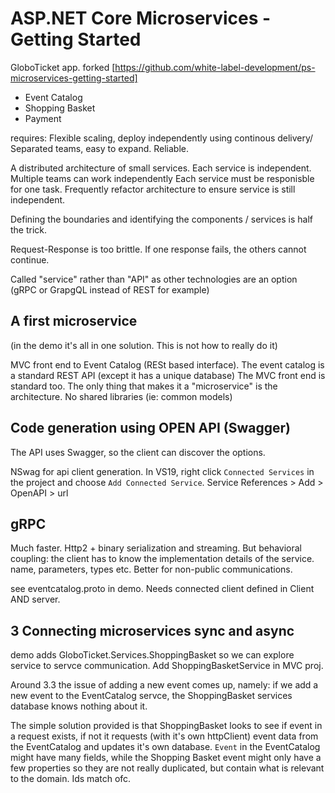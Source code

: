 # ASP.NET Core Microservices - Getting Started

GloboTicket app. forked [https://github.com/white-label-development/ps-microservices-getting-started]

+ Event Catalog
+ Shopping Basket
+ Payment

requires: Flexible scaling, deploy independently using continous delivery/ Separated teams, easy to expand. Reliable.

A distributed architecture of small services.
Each service is independent.
Multiple teams can work independently
Each service must be responisble for one task.
Frequently refactor architecture to ensure service is still independent.

Defining the boundaries and identifying the components / services is half the trick.

Request-Response is too brittle. If one response fails, the others cannot continue.

Called "service" rather than "API" as other technologies are an option (gRPC or GrapgQL instead of REST for example)

## A first microservice

(in the demo it's all in one solution. This is not how to really do it)

MVC front end to Event Catalog (RESt based interface).
The event catalog is a standard REST API (except it has a unique database)
The MVC front end is standard too. The only thing that makes it a "microservice" is the architecture. No shared libraries (ie: common models)

## Code generation using OPEN API (Swagger)

The API uses Swagger, so the client can discover the options.

NSwag for api client generation.
In VS19, right click `Connected Services` in the project and choose `Add Connected Service`. Service References > Add > OpenAPI > url

## gRPC

Much faster. Http2 + binary serialization and streaming.
But behavioral coupling: the client has to know the implementation details of the service. name, parameters, types etc. Better for non-public communications. 

see eventcatalog.proto in demo. Needs connected client defined in Client AND server.

## 3 Connecting microservices sync and async

demo adds GloboTicket.Services.ShoppingBasket so we can explore service to servce communication.
Add ShoppingBasketService in MVC proj.

Around 3.3 the issue of adding a new event comes up, namely: if we add a new event to the EventCatalog servce, the ShoppingBasket services database knows nothing about it.

The simple solution provided is that ShoppingBasket looks to see if event in a request exists, if not it requests (with it's own httpClient) event data from the EventCatalog and updates it's own database. `Event` in the EventCatalog might have many fields, while the Shopping Basket event might only have a few properties so they are not really duplicated, but contain what is relevant to the domain. Ids match ofc.



